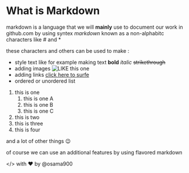 # What is Markdown

markdown is a language that we will **mainly** use to document our work in github.com by using syntex 
*markdown* known as a non-alphabitc characters like # and *

these characters and others can be used to make :
* style text like for example making text **bold** *italic*  ~~strikethrough~~
* adding images 
![LIKE this one](https://media.sketchfab.com/models/98960ad16eae47b993b0351609e2907b/thumbnails/76fc4c6ad8694219ba589c155eb28b0c/a99b249e21db406784461f87861f4be7.jpeg)
* adding links
[click here to surfe](https://www.google.com/)
* ordered or unordered list
1. this is one
   1. this is one A
   1. this is one B
   1. this is one C
 2. this is two
 3.  this is three
 4.  this is four

and a lot of other things :wink:

of course we can use an additional features by using flavored markdown  





 </> with ❤️ by @osama900
